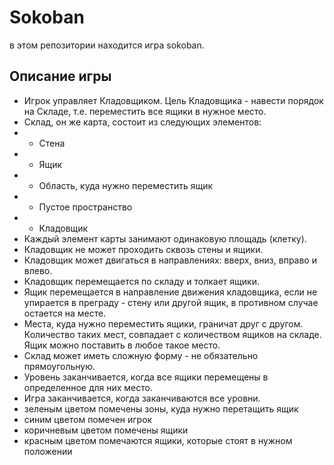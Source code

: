 # Sokoban
в этом репозитории находится игра sokoban.
## Описание игры
- Игрок управляет Кладовщиком. Цель Кладовщика - навести
порядок на Складе, т.е. переместить все ящики в нужное место.
- Склад, он же карта, состоит из следующих элементов:
- - Стена
- - Ящик
- - Область, куда нужно переместить ящик
- - Пустое пространство
- - Кладовщик
- Каждый элемент карты занимают одинаковую площадь (клетку).
- Кладовщик не может проходить сквозь стены и ящики.
- Кладовщик может двигаться в направлениях: вверх, вниз, вправо и влево.
- Кладовщик перемещается по складу и толкает ящики.
- Ящик перемещается в направление движения
кладовщика, если не упирается в преграду - стену или другой ящик, в противном случае остается на
месте.
- Места, куда нужно переместить ящики, граничат друг с другом. Количество таких мест, совпадает с
количеством ящиков на складе. Ящик можно поставить в любое такое место.
- Склад может иметь сложную форму - не обязательно прямоугольную.
- Уровень заканчивается, когда все ящики перемещены в определенное для них место.
- Игра заканчивается, когда заканчиваются все уровни.
- зеленым цветом помечены зоны, куда нужно перетащить ящик
- синим цветом помечен игрок
- коричневым цветом помечены ящики
- красным цветом помечаются ящики, которые стоят в нужном положении